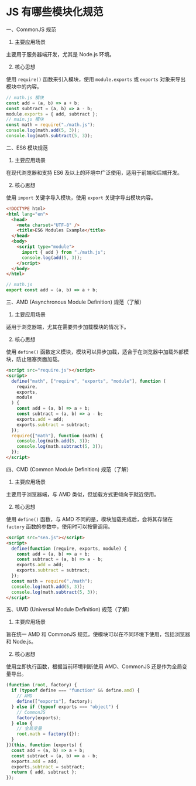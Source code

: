 # JS 有哪些模块化规范

一、CommonJS 规范

1. 主要应用场景

主要用于服务器端开发，尤其是 Node.js 环境。

2. 核心思想

使用 `require()` 函数来引入模块，使用 `module.exports` 或 `exports` 对象来导出模块中的内容。

```javascript
// math.js 模块
const add = (a, b) => a + b;
const subtract = (a, b) => a - b;
module.exports = { add, subtract };
// main.js 模块
const math = require("./math.js");
console.log(math.add(5, 3));
console.log(math.subtract(5, 3));
```

二、ES6 模块规范

1. 主要应用场景

在现代浏览器和支持 ES6 及以上的环境中广泛使用，适用于前端和后端开发。

2. 核心思想

使用 `import` 关键字导入模块，使用 `export` 关键字导出模块内容。

```html
<!DOCTYPE html>
<html lang="en">
  <head>
    <meta charset="UTF-8" />
    <title>ES6 Modules Example</title>
  </head>
  <body>
    <script type="module">
      import { add } from "./math.js";
      console.log(add(5, 3));
    </script>
  </body>
</html>
```

```javascript
// math.js
export const add = (a, b) => a + b;
```

三、AMD (Asynchronous Module Definition) 规范（了解）

1. 主要应用场景

适用于浏览器端，尤其在需要异步加载模块的情况下。

2. 核心思想

使用 `define()` 函数定义模块，模块可以异步加载，适合于在浏览器中加载外部模块，防止阻塞页面加载。

```html
<script src="require.js"></script>
<script>
  define("math", ["require", "exports", "module"], function (
    require,
    exports,
    module
  ) {
    const add = (a, b) => a + b;
    const subtract = (a, b) => a - b;
    exports.add = add;
    exports.subtract = subtract;
  });
  require(["math"], function (math) {
    console.log(math.add(5, 3));
    console.log(math.subtract(5, 3));
  });
</script>
```

四、CMD (Common Module Definition) 规范（了解）

1. 主要应用场景

主要用于浏览器端，与 AMD 类似，但加载方式更倾向于就近使用。

2. 核心思想

使用 `define()` 函数，与 AMD 不同的是，模块加载完成后，会将其存储在 `factory` 函数的参数中，使用时可以按需调用。

```html
<script src="sea.js"></script>
<script>
  define(function (require, exports, module) {
    const add = (a, b) => a + b;
    const subtract = (a, b) => a - b;
    exports.add = add;
    exports.subtract = subtract;
  });
  const math = require("./math");
  console.log(math.add(5, 3));
  console.log(math.subtract(5, 3));
</script>
```

五、UMD (Universal Module Definition) 规范（了解）

1. 主要应用场景

旨在统一 AMD 和 CommonJS 规范，使模块可以在不同环境下使用，包括浏览器和 Node.js。

2. 核心思想

使用立即执行函数，根据当前环境判断使用 AMD、CommonJS 还是作为全局变量导出。

```javascript
(function (root, factory) {
  if (typeof define === "function" && define.amd) {
    // AMD
    define(["exports"], factory);
  } else if (typeof exports === "object") {
    // CommonJS
    factory(exports);
  } else {
    // 全局变量
    root.math = factory({});
  }
})(this, function (exports) {
  const add = (a, b) => a + b;
  const subtract = (a, b) => a - b;
  exports.add = add;
  exports.subtract = subtract;
  return { add, subtract };
});
```
